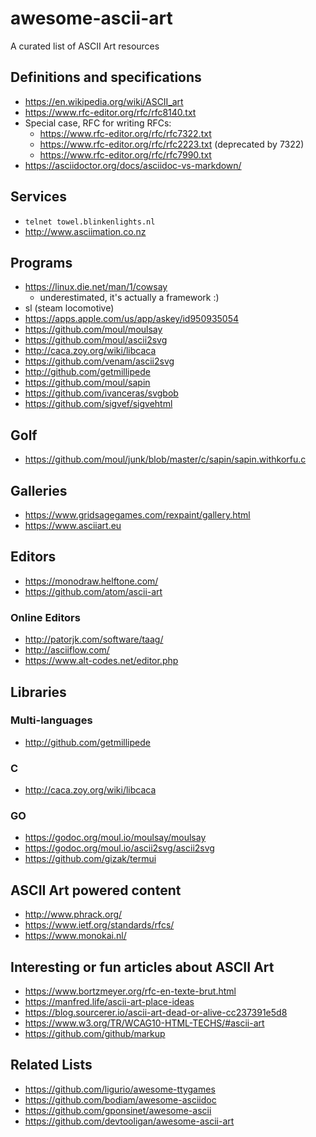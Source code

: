 # awesome-ascii-art

A curated list of ASCII Art resources

## Definitions and specifications

* https://en.wikipedia.org/wiki/ASCII_art
* https://www.rfc-editor.org/rfc/rfc8140.txt
* Special case, RFC for writing RFCs:
  * https://www.rfc-editor.org/rfc/rfc7322.txt
  * https://www.rfc-editor.org/rfc/rfc2223.txt (deprecated by 7322)
  * https://www.rfc-editor.org/rfc/rfc7990.txt
* https://asciidoctor.org/docs/asciidoc-vs-markdown/

## Services

* `telnet towel.blinkenlights.nl`
* http://www.asciimation.co.nz

## Programs

* https://linux.die.net/man/1/cowsay
  * underestimated, it's actually a framework :)
* sl (steam locomotive)
* https://apps.apple.com/us/app/askey/id950935054
* https://github.com/moul/moulsay
* https://github.com/moul/ascii2svg
* http://caca.zoy.org/wiki/libcaca
* https://github.com/venam/ascii2svg
* http://github.com/getmillipede
* https://github.com/moul/sapin
* https://github.com/ivanceras/svgbob
* https://github.com/sigvef/sigvehtml

## Golf

* https://github.com/moul/junk/blob/master/c/sapin/sapin.withkorfu.c

## Galleries

* https://www.gridsagegames.com/rexpaint/gallery.html
* https://www.asciiart.eu

## Editors

* https://monodraw.helftone.com/
* https://github.com/atom/ascii-art

### Online Editors

* http://patorjk.com/software/taag/
* http://asciiflow.com/
* https://www.alt-codes.net/editor.php

## Libraries

### Multi-languages

* http://github.com/getmillipede

### C

* http://caca.zoy.org/wiki/libcaca

### GO

* https://godoc.org/moul.io/moulsay/moulsay
* https://godoc.org/moul.io/ascii2svg/ascii2svg
* https://github.com/gizak/termui

## ASCII Art powered content

* http://www.phrack.org/
* https://www.ietf.org/standards/rfcs/
* https://www.monokai.nl/

## Interesting or fun articles about ASCII Art

* https://www.bortzmeyer.org/rfc-en-texte-brut.html
* https://manfred.life/ascii-art-place-ideas
* https://blog.sourcerer.io/ascii-art-dead-or-alive-cc237391e5d8
* https://www.w3.org/TR/WCAG10-HTML-TECHS/#ascii-art
* https://github.com/github/markup

## Related Lists

* https://github.com/ligurio/awesome-ttygames
* https://github.com/bodiam/awesome-asciidoc
* https://github.com/gponsinet/awesome-ascii
* https://github.com/devtooligan/awesome-ascii-art

